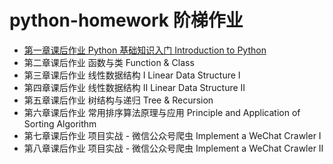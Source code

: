 # python-homework 阶梯作业
- [第一章课后作业 Python 基础知识入门 Introduction to Python](https://github.com/yeshenlin/python-homework/blob/master/01_chapter/01_homework.md)
- 第二章课后作业 函数与类 Function & Class
- 第三章课后作业 线性数据结构 I Linear Data Structure I
- 第四章课后作业 线性数据结构 II Linear Data Structure II
- 第五章课后作业 树结构与递归 Tree & Recursion
- 第六章课后作业 常用排序算法原理与应用 Principle and Application of Sorting Algorithm
- 第七章课后作业 项目实战 - 微信公众号爬虫 Implement a WeChat Crawler I
- 第八章课后作业 项目实战 - 微信公众号爬虫 Implement a WeChat Crawler II